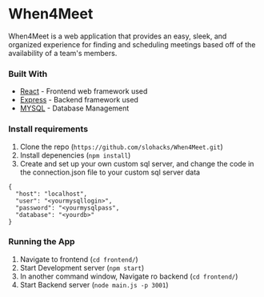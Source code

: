 # When4Meet
When4Meet is a web application that provides an easy, sleek, and organized experience for finding and scheduling meetings based off of the availability of a team's members. 

### Built With

* [React](https://reactjs.org/docs/getting-started.html) - Frontend web framework used
* [Express](https://expressjs.com/) - Backend framework used
* [MYSQL](https://dev.mysql.com/doc/) - Database Management 


### Install requirements
1. Clone the repo (```https://github.com/slohacks/When4Meet.git```)
2. Install depenencies (```npm install```)
3. Create and set up your own custom sql server, and change the code in the connection.json file to your custom sql server data
```
{
  "host": "localhost",
  "user": "<yourmysqllogin>",
  "password": "<yourmysqlpass",
  "database": "<yourdb>"
}
```

### Running the App
1. Navigate to frontend (```cd frontend/```)
2. Start Development server (```npm start```)
3. In another command window, Navigate ro backend (```cd frontend/```)
4. Start Backend server (```node main.js -p 3001```)
